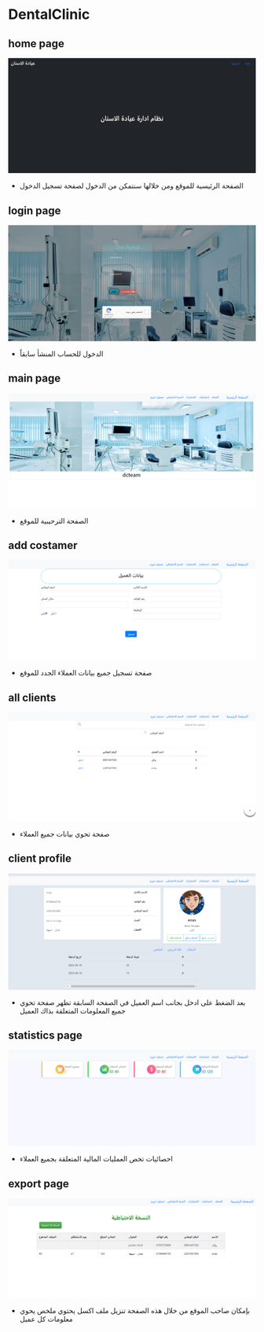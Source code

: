 # DentalClinic
## home page
![index](/secreenshts/index.png)
- الصفحة الرئيسية للموقع ومن خلالها سنتمكن من الدخول لصفحة تسجيل الدخول

## login page
![log or sign in](/secreenshts/login.png)
-  الدخول للحساب المنشأ سابقاً

## main page
![main site page](/secreenshts/dashboard.png)
- الصفحة الترحيبية للموقع

## add costamer
![to add new costamer](/secreenshts/addCustamer.png)
- صفحة تسجيل جميع بيانات العملاء الجدد للموقع

## all clients
![all cliens data page](/secreenshts/custammers.png)
- صفحة تحوي بيانات جميع العملاء

## client profile
![client data](/secreenshts/pfofile1.png)
-  بعد الضغط على ادخل بجانب اسم العميل في الصفحة السابقة تظهر صفحة تحوي جميع المعلومات المتعلقة بذاك العميل

 ## statistics page
 ![statistics of all site information](/secreenshts/statistic.png)
 - احصائيات تخص العمليات المالية المتعلقة بجميع العملاء

## export page
![export](/secreenshts/export.png)
- بإمكان صاحب الموقع من خلال هذه الصفحة تنزيل ملف اكسل يحتوي ملخص يحوي معلومات كل عميل